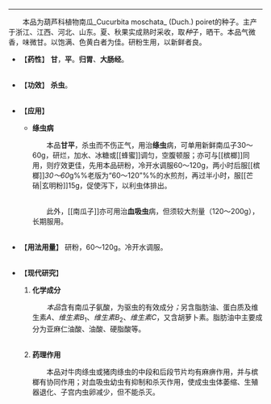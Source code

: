 ---
&emsp;&emsp;本品为葫芦科植物南瓜_Cucurbita moschata_ (Duch.) poiret的种子。主产于浙江、江西、河北、山东。夏、秋果实成熟时采收，取<dfn>种</dfn>子，晒干。本品气微香，味微甘。以饱满、色黄白者为佳。研粉生用，以新鲜者良。

- 【**药性**】
	**甘**，**平**。**归胃**、**大肠经**。<br></br>

- 【**功效**】
	**杀虫**。<br></br>

- 【**应用**】
	* **绦虫病**
		
		&emsp;&emsp;本品**甘平**，杀虫而不伤正气，用治**绦虫**病，可单用新鲜南瓜子30～60g，研烂，加水、冰糖或[[蜂蜜]]调匀，空腹顿服；亦可与[[槟榔]]同用，则疗效更佳，先用本品研粉，冷开水调服60～120g，两小时后服[[槟榔]]<dfn>30～60</dfn>g%%老版为“60～120”%%的水煎剂，再过半小时，服[[芒硝|玄明粉]]15g，促使泻下，以利虫体排出。<br></br>

		&emsp;&emsp;此外，[[南瓜子]]亦可用治**血吸虫**病，但须较大剂量（120～200g），长期服用。<br></br>

- 【**用法用量**】
	研粉，60～120g。冷开水调服。<br></br>

- 【**现代研究**】
	1. **化学成分**
		
		&emsp;&emsp;<dfn>本品</dfn>含有南瓜子氨酸，为驱虫的有效成分<dfn>；</dfn>另含脂肪油、蛋白质及维生素$A$、<dfn>维生素</dfn>$B_{1}$、<dfn>维生素</dfn>$B_{2}$、<dfn>维生素</dfn>$C$，又含胡萝卜素。脂肪油中主要成分为亚麻仁油酸、油酸、硬脂酸等。<br></br>
	
	2. **药理作用**
		
		&emsp;&emsp;本品对牛肉绦虫或猪肉绦虫的中段和后段节片均有麻痹作用，并与槟榔有协同作用；对血吸虫幼虫有抑制和杀灭作用，使成虫虫体萎缩、生殖器退化、子宫内虫卵减少，但不能杀灭。